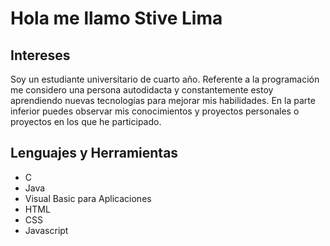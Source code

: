 # Hola me llamo Stive Lima

## Intereses
Soy un estudiante universitario de cuarto año. Referente a la programación me considero una persona autodidacta y constantemente estoy aprendiendo nuevas tecnologías para mejorar mis habilidades. En la parte inferior puedes observar mis conocimientos y proyectos personales o proyectos en los que he participado.

## Lenguajes y Herramientas
* C
* Java
* Visual Basic para Aplicaciones
* HTML
* CSS
* Javascript
